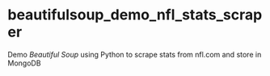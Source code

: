 # beautifulsoup_demo_nfl_stats_scraper
Demo _Beautiful Soup_ using Python to scrape stats from nfl.com and store in MongoDB
